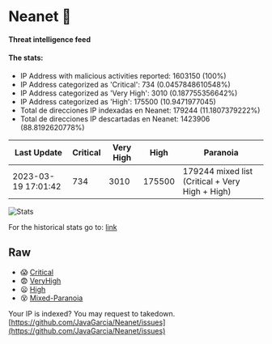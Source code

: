 # Neanet :hocho:
#### Threat intelligence feed
#### The stats:

- IP Address with malicious activities reported: 1603150 (100%)
- IP Address categorized as 'Critical':  734 (0.0457848610548%)
- IP Address categorized as 'Very High':  3010 (0.187755356642%)
- IP Address categorized as 'High':  175500 (10.9471977045)
- Total de direcciones IP indexadas en Neanet:  179244 (11.1807379222%)
- Total de direcciones IP descartadas en Neanet:  1423906 (88.8192620778%)

| Last Update | Critical | Very High | High | Paranoia |
| --- | --- | --- | --- | --- |
| 2023-03-19 17:01:42 | 734 | 3010 | 175500 | 179244 mixed list (Critical + Very High + High)|

![Stats](https://docs.google.com/spreadsheets/d/e/2PACX-1vSnaNMIXVabIpDJjufMlzH7poXnshF3mgd8Is1g9ytUEzVsP5my4Trn8f-xkoLLQ38xpL3HtmUexLo6/pubchart?oid=501124687&format=image)

For the historical stats go to: [link](/stats.csv)
## Raw
- :scream: [Critical](https://raw.githubusercontent.com/JavaGarcia/Neanet/master/blacklists/neanet_critical.txt)
- :fearful: [VeryHigh](https://raw.githubusercontent.com/JavaGarcia/Neanet/master/blacklists/neanet_veryHigh.txtt)
- :frowning: [High](https://raw.githubusercontent.com/JavaGarcia/Neanet/master/blacklists/neanet_high.txt)
- :dizzy_face: [Mixed-Paranoia](https://raw.githubusercontent.com/JavaGarcia/Neanet/master/blacklists/neanet_all.txt)


Your IP is indexed? You may request to takedown. [https://github.com/JavaGarcia/Neanet/issues](https://github.com/JavaGarcia/Neanet/issues)

























































































































































































































































































































































































































































































































































































































































































































































































































































































































































































































































































































































































































































































































































































































































































































































































































































































































































































































































































































































































































































































































































































































































































































































































































































































































































































































































































































































































































































































































































































































































































































































































































































































































































































































































































































































































































































































































































































































































































































































































































































































































































































































































































































































































































































































































































































































































































































































































































































































































































































































































































































































































































































































































































































































































































































































































































































































































































































































































































































































































































































































































































































































































































































































































































































































































































































































































































































































































































































































































































































































































































































































































































































































































































































































































































































































































































































































































































































































































































































































































































































































































































































































































































































































































































































































































































































































































































































































































































































































































































































































































































































































































































































































































































































































































































































































































































































































































































































































































































































































































































































































































































































